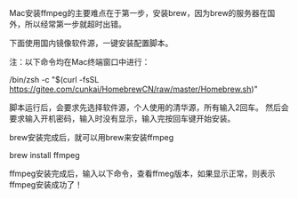Mac安装ffmpeg的主要难点在于第一步，安装brew，因为brew的服务器在国外，所以经常第一步就超时出错。

下面使用国内镜像软件源，一键安装配置脚本。

注：以下命令均在Mac终端窗口中进行：

/bin/zsh -c "$(curl -fsSL https://gitee.com/cunkai/HomebrewCN/raw/master/Homebrew.sh)"


脚本运行后，会要求先选择软件源，个人使用的清华源，所有输入2回车。
然后会要求输入开机密码，输入时没有显示，输入完按回车键开始安装。


brew安装完成后，就可以用brew来安装ffmpeg

brew install ffmpeg

ffmpeg安装完成后，输入以下命令，查看ffmeg版本，如果显示正常，则表示ffmpeg安装成功了！
